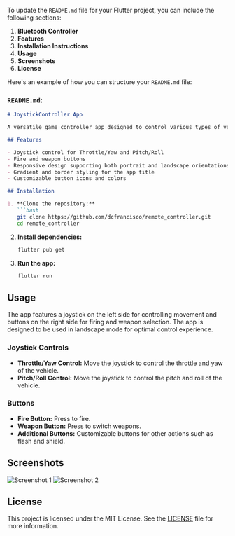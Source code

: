 To update the `README.md` file for your Flutter project, you can include the following sections:

1. **Bluetooth Controller**
2. **Features**
3. **Installation Instructions**
4. **Usage**
5. **Screenshots**
6. **License**

Here's an example of how you can structure your `README.md` file:

### `README.md`:
```markdown
# JoystickController App

A versatile game controller app designed to control various types of vehicles such as cars, robots, planes, boats, and drones. The app features intuitive joystick controls and buttons for firing and weapon selection.

## Features

- Joystick control for Throttle/Yaw and Pitch/Roll
- Fire and weapon buttons
- Responsive design supporting both portrait and landscape orientations
- Gradient and border styling for the app title
- Customizable button icons and colors

## Installation

1. **Clone the repository:**
   ```bash
   git clone https://github.com/dcfrancisco/remote_controller.git
   cd remote_controller
   ```

2. **Install dependencies:**
   ```bash
   flutter pub get
   ```

3. **Run the app:**
   ```bash
   flutter run
   ```

## Usage

The app features a joystick on the left side for controlling movement and buttons on the right side for firing and weapon selection. The app is designed to be used in landscape mode for optimal control experience.

### Joystick Controls

- **Throttle/Yaw Control:** Move the joystick to control the throttle and yaw of the vehicle.
- **Pitch/Roll Control:** Move the joystick to control the pitch and roll of the vehicle.

### Buttons

- **Fire Button:** Press to fire.
- **Weapon Button:** Press to switch weapons.
- **Additional Buttons:** Customizable buttons for other actions such as flash and shield.

## Screenshots

![Screenshot 1](path/to/screenshot1.png)
![Screenshot 2](path/to/screenshot2.png)

## License

This project is licensed under the MIT License. See the [LICENSE](LICENSE) file for more information.
